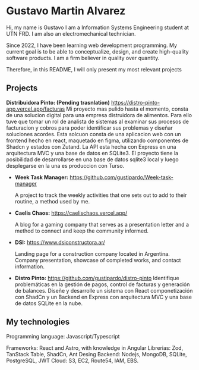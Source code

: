 # Gustavo Martin Alvarez
Hi, my name is Gustavo
I am a Information Systems Engineering student at UTN FRD.
I am also an electromechanical technician.

Since 2022, I have been learning web development programming. My current goal is to be able to conceptualize, design, and create high-quality software products.
I am a firm believer in quality over quantity.

Therefore, in this README, I will only present my most relevant projects
## Projects
  **Distribuidora Pinto: (Pending trasnlation)** https://distro-pinto-app.vercel.app/facturas
Mi proyecto mas pulido hasta el momento, consta de una solucion digital para una empresa distruidora de alimentos. Para ello tuve que tomar un rol de analista de sistemas al examinar sus procesos de facturacion y cobros para poder identificar sus problemas y diseñar soluciones acordes. Esta solcuon consta de una aplicacion web con un frontend hecho en react, maquetado en figma, utilizando componentes de Shadcn y estados con Zutand. La API esta hecha con Express en una arquitectura MVC y una base de datos en SQLite3. El proyecto tiene la posibilidad de desarrollarse en una base de datos sqlite3 local y luego desplegarse en la una es produccion con Turso.

- **Week Task Manager:** https://github.com/gustipardo/Week-task-manager

  A project to track the weekly activities that one sets out to add to their routine, a method used by me.

- **Caelis Chaos:** https://caelischaos.vercel.app/

  A blog for a gaming company that serves as a presentation letter and a method to connect and keep the community informed.

- **DSI:** https://www.dsiconstructora.ar/
  
  Landing page for a construction company located in Argentina. Company presentation, showcase of completed works, and contact information.

- **Distro Pinto:** https://github.com/gustipardo/distro-pinto
Identifique problemáticas en la gestión de pagos, control de facturas y generación de balances. Diseñe y desarrolle un sistema con React componetización con ShadCn y un Backend en Express con arquitectura MVC y una base de datos SQLite en la nube.

## My technologies
Programming language: Javascript/Typescript

Frameworks: React and Astro, with knowledge in Angular
Librerias: Zod, TanStack Table, ShadCn, Ant Desing
Backend: Nodejs, MongoDB, SQLite, PostgreSQL, JWT
Cloud: S3, EC2, Route54, IAM, EBS.
